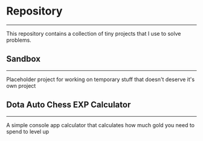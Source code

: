 # Repository
---
This repository contains a collection of tiny projects that I use to solve problems.

## Sandbox
---
Placeholder project for working on temporary stuff that doesn't deserve it's own project

## Dota Auto Chess EXP Calculator
---
A simple console app calculator that calculates how much gold you need to spend to level up
